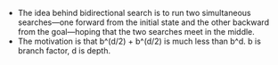 * The idea behind bidirectional search is to run two simultaneous searches—one forward from the initial state and the other backward from the goal—hoping that the two searches meet in
the middle. 
* The motivation is that b^(d/2) + b^(d/2) is much less than b^d. b is branch factor, d is depth.
